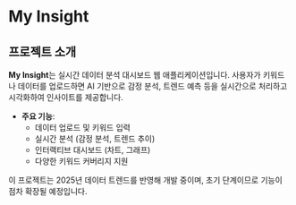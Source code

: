 # My Insight

 <!-- 로고는 나중에 실제 이미지로 교체하세요 -->

## 프로젝트 소개

**My Insight**는 실시간 데이터 분석 대시보드 웹 애플리케이션입니다. 사용자가 키워드나 데이터를 업로드하면 AI 기반으로 감정 분석, 트렌드 예측 등을 실시간으로 처리하고 시각화하여 인사이트를 제공합니다.

- **주요 기능**:
    - 데이터 업로드 및 키워드 입력
    - 실시간 분석 (감정 분석, 트렌드 추이)
    - 인터랙티브 대시보드 (차트, 그래프)
    - 다양한 키워드 커버리지 지원

이 프로젝트는 2025년 데이터 트렌드를 반영해 개발 중이며, 초기 단계이므로 기능이 점차 확장될 예정입니다.